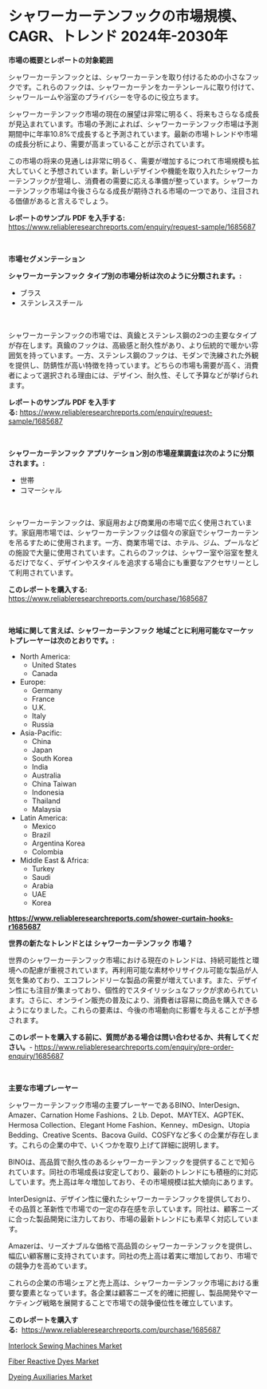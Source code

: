 <p><h1>シャワーカーテンフックの市場規模、CAGR、トレンド 2024年-2030年</h1></p><p><strong>市場の概要とレポートの対象範囲</strong></p>
<p><p>シャワーカーテンフックとは、シャワーカーテンを取り付けるための小さなフックです。これらのフックは、シャワーカーテンをカーテンレールに取り付けて、シャワールームや浴室のプライバシーを守るのに役立ちます。</p><p>シャワーカーテンフック市場の現在の展望は非常に明るく、将来もさらなる成長が見込まれています。市場の予測によれば、シャワーカーテンフック市場は予測期間中に年率10.8%で成長すると予測されています。最新の市場トレンドや市場の成長分析により、需要が高まっていることが示されています。</p><p>この市場の将来の見通しは非常に明るく、需要が増加するにつれて市場規模も拡大していくと予想されています。新しいデザインや機能を取り入れたシャワーカーテンフックが登場し、消費者の需要に応える準備が整っています。シャワーカーテンフック市場は今後さらなる成長が期待される市場の一つであり、注目される価値があると言えるでしょう。</p></p>
<p><strong>レポートのサンプル PDF を入手する:</strong> <a href="https://www.reliableresearchreports.com/enquiry/request-sample/1685687">https://www.reliableresearchreports.com/enquiry/request-sample/1685687</a></p>
<p>&nbsp;</p>
<p><strong>市場セグメンテーション</strong></p>
<p><strong>シャワーカーテンフック タイプ別の市場分析は次のように分類されます。:</strong></p>
<p><ul><li>ブラス</li><li>ステンレススチール</li></ul></p>
<p>&nbsp;</p>
<p><p>シャワーカーテンフックの市場では、真鍮とステンレス鋼の2つの主要なタイプが存在します。真鍮のフックは、高級感と耐久性があり、より伝統的で暖かい雰囲気を持っています。一方、ステンレス鋼のフックは、モダンで洗練された外観を提供し、防錆性が高い特徴を持っています。どちらの市場も需要が高く、消費者によって選択される理由には、デザイン、耐久性、そして予算などが挙げられます。</p></p>
<p><strong>レポートのサンプル PDF を入手する:</strong>&nbsp;<a href="https://www.reliableresearchreports.com/enquiry/request-sample/1685687">https://www.reliableresearchreports.com/enquiry/request-sample/1685687</a></p>
<p>&nbsp;</p>
<p><strong> シャワーカーテンフック アプリケーション別の市場産業調査は次のように分類されます。:</strong></p>
<p><ul><li>世帯</li><li>コマーシャル</li></ul></p>
<p>&nbsp;</p>
<p><p>シャワーカーテンフックは、家庭用および商業用の市場で広く使用されています。家庭用市場では、シャワーカーテンフックは個々の家庭でシャワーカーテンを吊るすために使用されます。一方、商業市場では、ホテル、ジム、プールなどの施設で大量に使用されています。これらのフックは、シャワー室や浴室を整えるだけでなく、デザインやスタイルを追求する場合にも重要なアクセサリーとして利用されています。</p></p>
<p><strong>このレポートを購入する:</strong>&nbsp; <a href="https://www.reliableresearchreports.com/purchase/1685687">https://www.reliableresearchreports.com/purchase/1685687</a></p>
<p>&nbsp;</p>
<p><strong>地域に関して言えば、シャワーカーテンフック 地域ごとに利用可能なマーケットプレーヤーは次のとおりです。:</strong></p>
<p><ul>
    <li>
        North America:
        <ul>
            <li>United States</li>
            <li>Canada</li>
        </ul>
    </li>
    <li>
        Europe:
        <ul>
            <li>Germany</li>
            <li>France</li>
            <li>U.K.</li>
            <li>Italy</li>
            <li>Russia</li>
        </ul>
    </li>
    <li>
        Asia-Pacific:
        <ul>
            <li>China</li>
            <li>Japan</li>
            <li>South Korea</li>
            <li>India</li>
            <li>Australia</li>
            <li>China Taiwan</li>
            <li>Indonesia</li>
            <li>Thailand</li>
            <li>Malaysia</li>
        </ul>
    </li>
    <li>
        Latin America:
        <ul>
            <li>Mexico</li>
            <li>Brazil</li>
            <li>Argentina Korea</li>
            <li>Colombia</li>
        </ul>
    </li>
    <li>
        Middle East & Africa:
        <ul>
            <li>Turkey</li>
            <li>Saudi</li>
            <li>Arabia</li>
            <li>UAE</li>
            <li>Korea</li>
        </ul>
    </li>
    </ul></p>
<p><strong><a href="https://www.reliableresearchreports.com/shower-curtain-hooks-r1685687">https://www.reliableresearchreports.com/shower-curtain-hooks-r1685687</a></strong>&nbsp;</p>
<p><strong>世界の新たなトレンドとは シャワーカーテンフック 市場？</strong></p>
<p><p>世界のシャワーカーテンフック市場における現在のトレンドは、持続可能性と環境への配慮が重視されています。再利用可能な素材やリサイクル可能な製品が人気を集めており、エコフレンドリーな製品の需要が増えています。また、デザイン性にも注目が集まっており、個性的でスタイリッシュなフックが求められています。さらに、オンライン販売の普及により、消費者は容易に商品を購入できるようになりました。これらの要素は、今後の市場動向に影響を与えることが予想されます。</p></p>
<p><strong>このレポートを購入する前に、質問がある場合は問い合わせるか、共有してください。</strong>- <a href="https://www.reliableresearchreports.com/enquiry/pre-order-enquiry/1685687">https://www.reliableresearchreports.com/enquiry/pre-order-enquiry/1685687</a></p>
<p>&nbsp;</p>
<p><strong>主要な市場プレーヤー</strong></p>
<p><p>シャワーカーテンフック市場の主要プレーヤーであるBINO、InterDesign、Amazer、Carnation Home Fashions、2 Lb. Depot、MAYTEX、AGPTEK、Hermosa Collection、Elegant Home Fashion、Kenney、mDesign、Utopia Bedding、Creative Scents、Bacova Guild、COSFYなど多くの企業が存在します。これらの企業の中で、いくつかを取り上げて詳細に説明します。</p><p>BINOは、高品質で耐久性のあるシャワーカーテンフックを提供することで知られています。同社の市場成長は安定しており、最新のトレンドにも積極的に対応しています。売上高は年々増加しており、その市場規模は拡大傾向にあります。</p><p>InterDesignは、デザイン性に優れたシャワーカーテンフックを提供しており、その品質と革新性で市場での一定の存在感を示しています。同社は、顧客ニーズに合った製品開発に注力しており、市場の最新トレンドにも素早く対応しています。</p><p>Amazerは、リーズナブルな価格で高品質のシャワーカーテンフックを提供し、幅広い顧客層に支持されています。同社の売上高は着実に増加しており、市場での競争力を高めています。</p><p>これらの企業の市場シェアと売上高は、シャワーカーテンフック市場における重要な要素となっています。各企業は顧客ニーズを的確に把握し、製品開発やマーケティング戦略を展開することで市場での競争優位性を確立しています。</p></p>
<p><strong>このレポートを購入する:</strong>&nbsp;&nbsp;<a href="https://www.reliableresearchreports.com/purchase/1685687">https://www.reliableresearchreports.com/purchase/1685687</a></p>
<p><p><a href="https://www.linkedin.com/pulse/interlock-sewing-machines-market-size-focuses-dynamics-2cr8f?trackingId=LcLAQgA9e6NxBKy6%2Bzpngw%3D%3D">Interlock Sewing Machines Market</a></p><p><a href="https://www.linkedin.com/pulse/fiber-reactive-dyes-market-research-report-key-successful-business-suvhf?trackingId=HQYtQal8KoXv6UzuiF3PHg%3D%3D">Fiber Reactive Dyes Market</a></p><p><a href="https://www.linkedin.com/pulse/dyeing-auxiliaries-market-analysis-size-global-industry-overview-wk5jf?trackingId=lU4KoR6WSEZJAn%2BVgGfpQQ%3D%3D">Dyeing Auxiliaries Market</a></p></p>